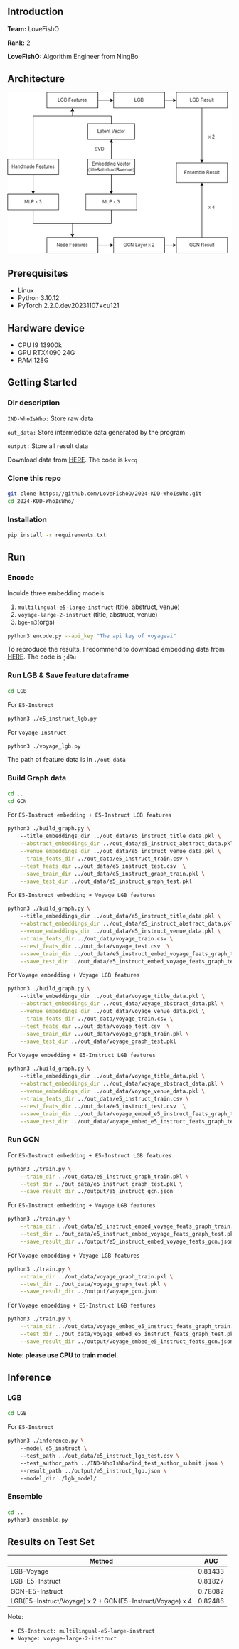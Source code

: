 ## Introduction
**Team:** LoveFishO

**Rank:** 2

**LoveFishO:**  Algorithm Engineer from NingBo

## Architecture
![imgae](./png/architecture.png)

## Prerequisites
- Linux
- Python 3.10.12
- PyTorch 2.2.0.dev20231107+cu121

## Hardware device
- CPU I9 13900k
- GPU RTX4090 24G
- RAM 128G

## Getting Started
### Dir description

``IND-WhoIsWho:`` Store raw data

``out_data:`` Store intermediate data generated by the program

``output:`` Store all result data

Download data from [HERE](https://pan.baidu.com/s/1laa1aX7Y1NUoXxeEoyYzVQ?pwd=kvcq). The code is ``kvcq``
### Clone this repo

```bash
git clone https://github.com/LoveFishoO/2024-KDD-WhoIsWho.git
cd 2024-KDD-WhoIsWho/
```

### Installation
```bash
pip install -r requirements.txt
```

## Run

### Encode
Inculde three embedding models
1.  ``multilingual-e5-large-instruct`` (title, abstruct, venue)
2. ``voyage-large-2-instruct`` (title, abstruct, venue)
3. ``bge-m3``(orgs)

```bash
python3 encode.py --api_key "The api key of voyageai"
```
To reproduce the results, I recommend to download embedding data from [HERE](https://pan.baidu.com/s/1-bYCCJ_ZIamPMbD1QGuFvA?pwd=jd9u). The code is ``jd9u``


### Run LGB & Save feature dataframe
```bash
cd LGB
```
For ``E5-Instruct``
```bash
python3 ./e5_instruct_lgb.py
```

For ``Voyage-Instruct``
```bash
python3 ./voyage_lgb.py
```

The path of feature data is in ``./out_data``

### Build Graph data
```bash
cd ..
cd GCN
```

For ``E5-Instruct embedding + E5-Instruct LGB features``

```bash
python3 ./build_graph.py \ 
    --title_embeddings_dir ../out_data/e5_instruct_title_data.pkl \
    --abstract_embeddings_dir ../out_data/e5_instruct_abstract_data.pkl \
    --venue_embeddings_dir ../out_data/e5_instruct_venue_data.pkl \
    --train_feats_dir ../out_data/e5_instruct_train.csv \
    --test_feats_dir ../out_data/e5_instruct_test.csv  \
    --save_train_dir ../out_data/e5_instruct_graph_train.pkl \
    --save_test_dir ../out_data/e5_instruct_graph_test.pkl
```
For ``E5-Instruct embedding + Voyage LGB features``

```bash
python3 ./build_graph.py \ 
    --title_embeddings_dir ../out_data/e5_instruct_title_data.pkl \
    --abstract_embeddings_dir ../out_data/e5_instruct_abstract_data.pkl \
    --venue_embeddings_dir ../out_data/e5_instruct_venue_data.pkl \
    --train_feats_dir ../out_data/voyage_train.csv \
    --test_feats_dir ../out_data/voyage_test.csv  \
    --save_train_dir ../out_data/e5_instruct_embed_voyage_feats_graph_train.pkl \
    --save_test_dir ../out_data/e5_instruct_embed_voyage_feats_graph_test.pkl
```
For ``Voyage embedding + Voyage LGB features``

```bash
python3 ./build_graph.py \ 
    --title_embeddings_dir ../out_data/voyage_title_data.pkl \
    --abstract_embeddings_dir ../out_data/voyage_abstract_data.pkl \
    --venue_embeddings_dir ../out_data/voyage_venue_data.pkl \
    --train_feats_dir ../out_data/voyage_train.csv \
    --test_feats_dir ../out_data/voyage_test.csv  \
    --save_train_dir ../out_data/voyage_graph_train.pkl \
    --save_test_dir ../out_data/voyage_graph_test.pkl
```

For ``Voyage embedding + E5-Instruct LGB features``

```bash
python3 ./build_graph.py \ 
    --title_embeddings_dir ../out_data/voyage_title_data.pkl \
    --abstract_embeddings_dir ../out_data/voyage_abstract_data.pkl \
    --venue_embeddings_dir ../out_data/voyage_venue_data.pkl \
    --train_feats_dir ../out_data/e5_instruct_train.csv \
    --test_feats_dir ../out_data/e5_instruct_test.csv  \
    --save_train_dir ../out_data/voyage_embed_e5_instruct_feats_graph_train.pkl \
    --save_test_dir ../out_data/voyage_embed_e5_instruct_feats_graph_test.pkl
```
### Run GCN
For ``E5-Instruct embedding + E5-Instruct LGB features``

```bash
python3 ./train.py \
    --train_dir ../out_data/e5_instruct_graph_train.pkl \
    --test_dir ../out_data/e5_instruct_graph_test.pkl \
    --save_result_dir ../output/e5_instruct_gcn.json
```

For  ``E5-Instruct embedding + Voyage LGB features``

```bash
python3 ./train.py \
    --train_dir ../out_data/e5_instruct_embed_voyage_feats_graph_train.pkl \
    --test_dir ../out_data/e5_instruct_embed_voyage_feats_graph_test.pkl \
    --save_result_dir ../output/e5_instruct_embed_voyage_feats_gcn.json
```
For ``Voyage embedding + Voyage LGB features``

```bash
python3 ./train.py \
    --train_dir ../out_data/voyage_graph_train.pkl \
    --test_dir ../out_data/voyage_graph_test.pkl \
    --save_result_dir ../output/voyage_gcn.json
```

For ``Voyage embedding + E5-Instruct LGB features``
```bash
python3 ./train.py \
    --train_dir ../out_data/voyage_embed_e5_instruct_feats_graph_train.pkl  \
    --test_dir ../out_data/voyage_embed_e5_instruct_feats_graph_test.pkl \
    --save_result_dir ../output/voyage_embed_e5_instruct_feats_gcn.json
```

**Note: please use CPU to train model.**


## Inference

### LGB
```bash
cd LGB
```

For ``E5-Instruct``
```bash
python3 ./inference.py \ 
    --model e5_instruct \ 
    --test_path ../out_data/e5_instruct_lgb_test.csv \ 
    --test_author_path ../IND-WhoIsWho/ind_test_author_submit.json \ 
    --result_path ../output/e5_instruct_lgb.json \ 
    --model_dir ./lgb_model/
```


### Ensemble
```bash
cd ..
python3 ensemble.py
```

## Results on Test Set
| Method| AUC |
|-------|-------|
| LGB-Voyage |0.81433|
| LGB-E5-Instruct |0.81827|
| GCN-E5-Instruct |0.78082|
| LGB(E5-Instruct/Voyage) x 2 + GCN(E5-Instruct/Voyage) x 4|0.82486|

Note: 
* ``E5-Instruct: multilingual-e5-large-instruct`` 
* ``Voyage: voyage-large-2-instruct``

